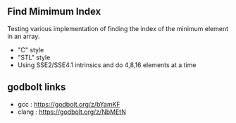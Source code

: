 Find Mimimum Index 
------------------------------------

Testing various implementation of finding the index of the minimum element in an array.

- "C" style
- "STL" style
-  Using SSE2/SSE4.1 intrinsics and do 4,8,16 elements at a time

godbolt links
--------------------
- gcc : https://godbolt.org/z/bYamKF
- clang : https://godbolt.org/z/NbMEtN





